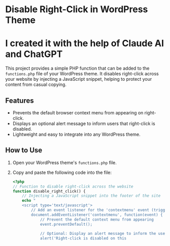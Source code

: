 # Disable Right-Click in WordPress Theme

# I created it with the help of Claude AI and ChatGPT

This project provides a simple PHP function that can be added to the `functions.php` file of your WordPress theme. It disables right-click across your website by injecting a JavaScript snippet, helping to protect your content from casual copying.

## Features
- Prevents the default browser context menu from appearing on right-click.
- Displays an optional alert message to inform users that right-click is disabled.
- Lightweight and easy to integrate into any WordPress theme.

## How to Use
1. Open your WordPress theme's `functions.php` file.
2. Copy and paste the following code into the file:

    ```php
    <?php
    // Function to disable right-click across the website
    function disable_right_click() {
        // Injecting a JavaScript snippet into the footer of the site
        echo "
        <script type='text/javascript'>
            // Add an event listener for the 'contextmenu' event (triggered by right-click)
            document.addEventListener('contextmenu', function(event) {
                // Prevent the default context menu from appearing
                event.preventDefault();
                
                // Optional: Display an alert message to inform the user
                alert('Right-click is disabled on this
